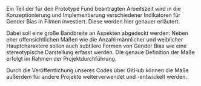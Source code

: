Ein Teil der für den Prototype Fund beantragten Arbeitszeit wird in die Konzeptionierung und Implementierung verschiedener Indikatoren für Gender Bias in Filmen investiert. Diese werden hier genauer erläutert.

Dabei soll eine große Bandbreite an Aspekten abgedeckt werden: Neben eher offensichtlichen Maßen wie die Anzahl männlicher und weiblicher Hauptcharaktere sollen auch subtilere Formen von Gender Bias wie eine stereotypische Darstellung erfasst werden. DIe genaue Definition der Maße erfolgt im Rahmen der Projektdurchführung.

Durch die Veröffentlichung unseres Codes über GitHub können die Maße außerdem für andere Projekte weiterverwendet und -entwickelt werden.

